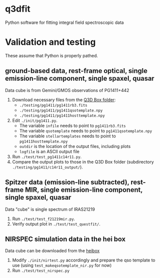 # q3dfit
Python software for fitting integral field spectroscopic data

# Validation and testing

These assume that Python is properly pathed.

## ground-based data, rest-frame optical, single emission-line component, single spaxel, quasar

Data cube is from Gemini/GMOS observations of PG1411+442 

1. Download necessary files from the [Q3D Box folder](https://rhodes.box.com/s/q4zsp63ps01olkkh846k1nzbfw744gns):
   - `./testing/pg1411/pg1411rb3.fits`
   - `./testing/pg1411/pg1411qsotemplate.npy`
   - `./testing/pg1411/pg1411hosttemplate.npy`
2. Edit `./init/pg1411.py`.
   - The variable `infile` needs to point to `pg1411rb3.fits`
   - The variable `qsotemplate` needs to point to `pg1411qsotemplate.npy`
   - The variable `stellartemplates` needs to point to `pg1411hosttemplate.npy`
   - `outdir` is the location of the output files, including plots
   - `logfile` is an ASCII output file
3. Run `./test/test_pg1411c14r11.py`.
4. Compare the output plots to those in the Q3D Box folder (subdirectory `./testing/pg1411/c14r11_output/`).


## Spitzer data (emission-line subtracted), rest-frame MIR, single emission-line component, single spaxel, quasar

Data "cube" is single spectrum of IRAS21219

1. Run `./test/test_f21219mir.py`.
2. Verify output plot in `./test/test_questfit/`.


## NIRSPEC simulation data in the hei box

Data cube can be downloaded from the [heibox](https://heibox.uni-heidelberg.de/library/06eb022c-6252-40ea-aaa9-88af6d7d876d/Q3D/Simulations/May_2021)

1. Modify `./init/nirtest.py` accordingly and prepare the qso template to use (using `test_makeqsotemplate_nir.py` for now)
2. Run `./test/test_nirspec.py`
